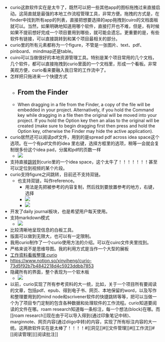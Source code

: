 - curio这款软件实在是太牛了，既然可以把一些其他app的图标拖拽过来直接启动。这简直就是最强的本地工作流程管理工具，非常方便。拖拽的方式是，在finder中找到所有app的列表，直接把想要选择的app拖拽到cuiro的文档面板就可以。当然，如果明确地知道用哪个软件，直接打开也不难，但是，有时候如果不提前想好完成一个项目要用到哪些，就可能会遗忘。更重要的是，有些软件有链接，可以直接跳转到和某个项目最相关的部分。
- curio里的所有元素都称为一个figure，不管是一张图片、text、pdf、pinboard、mindmap还是table。
- cuiro可以当做很好的本地资源管理工具。特别是某个项目常用的几个文档，几个软件，都可以直接拖拽到curio里面的一个文档里，形成一个看板。非常美观方便，curio看来要融入我日常的工作流中了。
- 怎样把只拖进来一个快捷方式
    - ## From the Finder
    - When dragging in a file from the Finder, a copy of the file will be embedded in your project. Alternatively, if you hold the Command key while dragging in a file then the original will be moved into your project. If you hold the Option key then an alias to the original will be created (make sure to begin dragging first then press and hold the Option key, otherwise the Finder may hide the active application).
- curio居然还可以阅读pdf文件，用到的是spread pdf across idea space这个选项。在一个有pdf文件的idea 里右键，选择方框里的选项，稍等一会就会复制很多份这个idea pad，分属和pdf的页数一样
    - ![](https://firebasestorage.googleapis.com/v0/b/firescript-577a2.appspot.com/o/imgs%2Fapp%2Fxinyiheng%2F9JSGH7Iq8F.png?alt=media&token=e247b434-9f8e-4a95-8bae-5641a8c6d87a)
- 支持直接[跳转](curio://welcome?i=5guI4MvIRLiU0YBV9uMqdA)到curio里的一个idea space，这个太牛了！！！！！！！甚至可以定位到视频的某个片段。
- curio支持figure之间跳转，目前还不支持双链。
    - 也支持双链，叫作reference。
        - 用法是先把被参考的内容复制，然后找到要放置参考的地方，右键，选择
        - ![](https://firebasestorage.googleapis.com/v0/b/firescript-577a2.appspot.com/o/imgs%2Fapp%2Fxinyiheng%2FZg43phGkC5.png?alt=media&token=5864ebba-f89d-43cd-97ec-ca9a1510dd32)
        - ![](https://firebasestorage.googleapis.com/v0/b/firescript-577a2.appspot.com/o/imgs%2Fapp%2Fxinyiheng%2FgkG5czrOiK.png?alt=media&token=de98ef79-f776-4c6c-947b-d42097a5382e)
- 开发了daily journal板块，也是希望用户每天使用。
- 支持markdown模式
    - ![](https://firebasestorage.googleapis.com/v0/b/firescript-577a2.appspot.com/o/imgs%2Fapp%2Fxinyiheng%2FsMzvscmzOS.png?alt=media&token=c7d819ca-319b-41bb-9d21-b3c340f8ee74)
- 比较清晰地呈现信息的白板工具。
- 版面可以做到无限大，也可以有一定限制。
- 我用curio制作了一个curio使用方法的介绍。可以在cuiro文件夹里找到。
- 严格来说不是思维导图。我的利用方式是当作一个大型的展板
- [工作资料看板整理.curio](hook://file/tVYpkeCM6?p=Y29tfmFwcGxlfkNsb3VkRG9jcy9DdXJpbw==&n=%E5%B7%A5%E4%BD%9C%E8%B5%84%E6%96%99%E7%9C%8B%E6%9D%BF%E6%95%B4%E7%90%86.curio)
- https://www.notion.so/xinyiheng/curio-73d5f92b7b4842218d4c5923ddbb7853
- 隐藏所有的界面，整个表现为一个软木板
    - ![](https://firebasestorage.googleapis.com/v0/b/firescript-577a2.appspot.com/o/imgs%2Fapp%2Fxinyiheng%2FWBxCSF1ZSh.png?alt=media&token=dec4dca7-68df-4f2d-81b5-3b4efd8d810e)
- 以前，curio实现了所有参考资料的大一统，比如，关于一个项目所有要阅读的文章，包括pdf、epub、得到电子书、网页、本地保留的word，以及写作和整理要用到的mind node和scrivener软件的快捷跳转等等，把可以当做一个为了项目专门定制的包含各种数据和处理软件的工作流程。curio知道要阅读的文件在哪。roam research知道每一条标注，每一个想法(block)在哪。而[[roam research]]现在由于可以导入得到(通过印象笔记中转)、marginnote、网页内容(通过diigo中转)的内容，实现了所有标注内容的大一统。这两款软件实在是太棒了！！！！#[[洞见]]#[[文件管理]]#[[工作流]]#[[阅读管理]][[阅读批注]]
